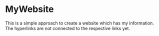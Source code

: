 # MyWebsite

This is a simple approach to create a website which has my information.
The hyperlinks are not connected to the respective links yet.
